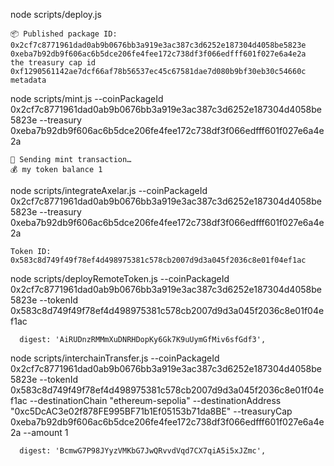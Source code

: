 node scripts/deploy.js

```
📦 Published package ID: 0x2cf7c8771961dad0ab9b0676bb3a919e3ac387c3d6252e187304d4058be5823e
0xeba7b92db9f606ac6b5dce206fe4fee172c738df3f066edfff601f027e6a4e2a  the treasury cap id
0xf1290561142ae7dcf66af78b56537ec45c67581dae7d080b9bf30eb30c54660c metadata
```


node scripts/mint.js --coinPackageId 0x2cf7c8771961dad0ab9b0676bb3a919e3ac387c3d6252e187304d4058be5823e --treasury 0xeba7b92db9f606ac6b5dce206fe4fee172c738df3f066edfff601f027e6a4e2a

```
🚀 Sending mint transaction…
💰 my token balance 1
```


node scripts/integrateAxelar.js --coinPackageId 0x2cf7c8771961dad0ab9b0676bb3a919e3ac387c3d6252e187304d4058be5823e --treasury 0xeba7b92db9f606ac6b5dce206fe4fee172c738df3f066edfff601f027e6a4e2a

```
Token ID: 0x583c8d749f49f78ef4d498975381c578cb2007d9d3a045f2036c8e01f04ef1ac
```

node scripts/deployRemoteToken.js --coinPackageId 0x2cf7c8771961dad0ab9b0676bb3a919e3ac387c3d6252e187304d4058be5823e --tokenId 0x583c8d749f49f78ef4d498975381c578cb2007d9d3a045f2036c8e01f04ef1ac

```
  digest: 'AiRUDnzRMMmXuDNRHDopKy6Gk7K9uUymGfMiv6sfGdf3',
```


node scripts/interchainTransfer.js --coinPackageId 0x2cf7c8771961dad0ab9b0676bb3a919e3ac387c3d6252e187304d4058be5823e --tokenId 0x583c8d749f49f78ef4d498975381c578cb2007d9d3a045f2036c8e01f04ef1ac --destinationChain "ethereum-sepolia" --destinationAddress "0xc5DcAC3e02f878FE995BF71b1Ef05153b71da8BE" --treasuryCap 0xeba7b92db9f606ac6b5dce206fe4fee172c738df3f066edfff601f027e6a4e2a --amount 1

```
  digest: 'BcmwG7P98JYyzVMKbG7JwQRvvdVqd7CX7qiA5i5xJZmc',
```
